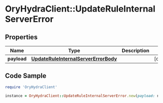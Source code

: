 # OryHydraClient::UpdateRuleInternalServerError

## Properties

Name | Type | Description | Notes
------------ | ------------- | ------------- | -------------
**payload** | [**UpdateRuleInternalServerErrorBody**](UpdateRuleInternalServerErrorBody.md) |  | [optional] 

## Code Sample

```ruby
require 'OryHydraClient'

instance = OryHydraClient::UpdateRuleInternalServerError.new(payload: null)
```


